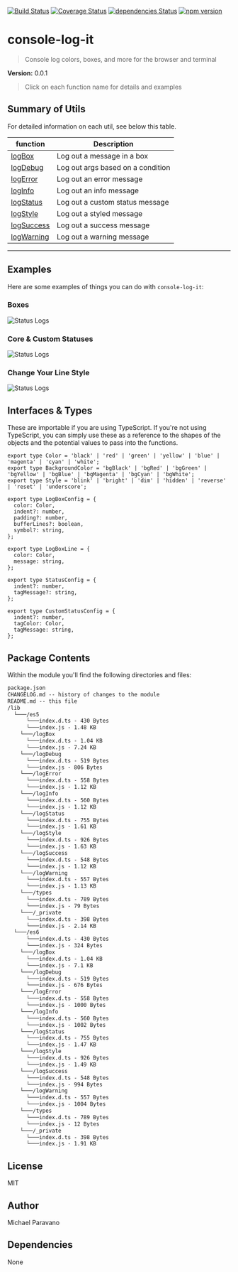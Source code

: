 [![Build Status](https://travis-ci.com/TheSpicyMeatball/console-log-it.svg?branch=main)](https://travis-ci.com/TheSpicyMeatball/console-log-it)
[![Coverage Status](https://coveralls.io/repos/github/TheSpicyMeatball/console-log-it/badge.svg?branch=main)](https://coveralls.io/github/TheSpicyMeatball/console-log-it?branch=main)
[![dependencies Status](https://status.david-dm.org/gh/TheSpicyMeatball/console-log-it.svg)](https://david-dm.org/TheSpicyMeatball/console-log-it)
[![npm version](https://badge.fury.io/js/console-log-it.svg)](https://badge.fury.io/js/console-log-it)

# console-log-it

> Console log colors, boxes, and more for the browser and terminal

<p><b>Version:</b> 0.0.1</p>

> Click on each function name for details and examples



<h2>Summary of Utils</h2>
<p>For detailed information on each util, see below this table.</p>
<table>
    <thead>
    <tr>
      <th>function</th>
      <th>Description</th>
    </tr>
    </thead>
    <tbody><tr><td><a href="https://github.com/TheSpicyMeatball/console-log-it/tree/main/src/logBox/README.md">logBox</a></td><td>Log out a message in a box</td></tr><tr><td><a href="https://github.com/TheSpicyMeatball/console-log-it/tree/main/src/logDebug/README.md">logDebug</a></td><td>Log out args based on a condition</td></tr><tr><td><a href="https://github.com/TheSpicyMeatball/console-log-it/tree/main/src/logError/README.md">logError</a></td><td>Log out an error message</td></tr><tr><td><a href="https://github.com/TheSpicyMeatball/console-log-it/tree/main/src/logInfo/README.md">logInfo</a></td><td>Log out an info message</td></tr><tr><td><a href="https://github.com/TheSpicyMeatball/console-log-it/tree/main/src/logStatus/README.md">logStatus</a></td><td>Log out a custom status message</td></tr><tr><td><a href="https://github.com/TheSpicyMeatball/console-log-it/tree/main/src/logStyle/README.md">logStyle</a></td><td>Log out a styled message</td></tr><tr><td><a href="https://github.com/TheSpicyMeatball/console-log-it/tree/main/src/logSuccess/README.md">logSuccess</a></td><td>Log out a success message</td></tr><tr><td><a href="https://github.com/TheSpicyMeatball/console-log-it/tree/main/src/logWarning/README.md">logWarning</a></td><td>Log out a warning message</td></tr></tbody>
  </table><hr />

<h2>Examples</h2>
<p>Here are some examples of things you can do with <code>console-log-it</code>:</p>

<h3>Boxes</h3>

![Status Logs](https://github.com/TheSpicyMeatball/console-log-it/tree/main/dist/images/boxes.png)

<h3>Core &amp; Custom Statuses</h3>

![Status Logs](https://github.com/TheSpicyMeatball/console-log-it/tree/main/dist/images/status-logs.png)

<h3>Change Your Line Style</h3>

![Status Logs](https://github.com/TheSpicyMeatball/console-log-it/tree/main/dist/images/style.png)

<h2>Interfaces &amp; Types</h2>
<p>
  These are importable if you are using TypeScript. If you're not using TypeScript, you can simply use 
  these as a reference to the shapes of the objects and the potential values to pass into the functions.
</p>

```
export type Color = 'black' | 'red' | 'green' | 'yellow' | 'blue' | 'magenta' | 'cyan' | 'white';
export type BackgroundColor = 'bgBlack' | 'bgRed' | 'bgGreen' | 'bgYellow' | 'bgBlue' | 'bgMagenta' | 'bgCyan' | 'bgWhite';
export type Style = 'blink' | 'bright' | 'dim' | 'hidden' | 'reverse' | 'reset' | 'underscore';

export type LogBoxConfig = {
  color: Color,
  indent?: number,
  padding?: number,
  bufferLines?: boolean,
  symbol?: string,
};

export type LogBoxLine = {
  color: Color,
  message: string,
};

export type StatusConfig = {
  indent?: number,
  tagMessage?: string,
};

export type CustomStatusConfig = {
  indent?: number,
  tagColor: Color,
  tagMessage: string,
};
```

<a href="#package-contents"></a>
<h2>Package Contents</h2>

Within the module you'll find the following directories and files:

```html
package.json
CHANGELOG.md -- history of changes to the module
README.md -- this file
/lib
  └───/es5
      └───index.d.ts - 430 Bytes
      └───index.js - 1.48 KB
    └───/logBox
      └───index.d.ts - 1.04 KB
      └───index.js - 7.24 KB
    └───/logDebug
      └───index.d.ts - 519 Bytes
      └───index.js - 806 Bytes
    └───/logError
      └───index.d.ts - 558 Bytes
      └───index.js - 1.12 KB
    └───/logInfo
      └───index.d.ts - 560 Bytes
      └───index.js - 1.12 KB
    └───/logStatus
      └───index.d.ts - 755 Bytes
      └───index.js - 1.61 KB
    └───/logStyle
      └───index.d.ts - 926 Bytes
      └───index.js - 1.63 KB
    └───/logSuccess
      └───index.d.ts - 548 Bytes
      └───index.js - 1.12 KB
    └───/logWarning
      └───index.d.ts - 557 Bytes
      └───index.js - 1.13 KB
    └───/types
      └───index.d.ts - 789 Bytes
      └───index.js - 79 Bytes
    └───/_private
      └───index.d.ts - 398 Bytes
      └───index.js - 2.14 KB
  └───/es6
      └───index.d.ts - 430 Bytes
      └───index.js - 324 Bytes
    └───/logBox
      └───index.d.ts - 1.04 KB
      └───index.js - 7.1 KB
    └───/logDebug
      └───index.d.ts - 519 Bytes
      └───index.js - 676 Bytes
    └───/logError
      └───index.d.ts - 558 Bytes
      └───index.js - 1000 Bytes
    └───/logInfo
      └───index.d.ts - 560 Bytes
      └───index.js - 1002 Bytes
    └───/logStatus
      └───index.d.ts - 755 Bytes
      └───index.js - 1.47 KB
    └───/logStyle
      └───index.d.ts - 926 Bytes
      └───index.js - 1.49 KB
    └───/logSuccess
      └───index.d.ts - 548 Bytes
      └───index.js - 994 Bytes
    └───/logWarning
      └───index.d.ts - 557 Bytes
      └───index.js - 1004 Bytes
    └───/types
      └───index.d.ts - 789 Bytes
      └───index.js - 12 Bytes
    └───/_private
      └───index.d.ts - 398 Bytes
      └───index.js - 1.91 KB
```

<a href="#license"></a>
<h2>License</h2>

MIT


<a href="#author"></a>
<h2>Author</h2>
Michael Paravano




<a href="#dependencies"></a>
<h2>Dependencies</h2>



None
